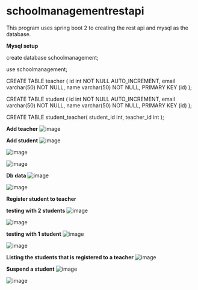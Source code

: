 # schoolmanagementrestapi
This program uses spring boot 2 to creating the rest api and mysql as the database.

**Mysql setup**

create database schoolmanagement;

use schoolmanagement;

CREATE TABLE teacher (
    id int NOT NULL AUTO_INCREMENT,
    email varchar(50) NOT NULL,
	name varchar(50) NOT NULL,
	PRIMARY KEY (id)
);

CREATE TABLE student (
    id int NOT NULL AUTO_INCREMENT,
    email varchar(50) NOT NULL,
	name varchar(50) NOT NULL,
	PRIMARY KEY (id)
);


CREATE TABLE student_teacher(
	student_id int,
	teacher_id int
);

**Add teacher**
![image](https://user-images.githubusercontent.com/88640243/211831730-75a0e49e-13a6-414d-9321-31f621fa27a7.png)

**Add student**
![image](https://user-images.githubusercontent.com/88640243/211831966-b17b9ec4-1f8f-41f3-97ce-fd2a74534925.png)

![image](https://user-images.githubusercontent.com/88640243/211832070-1404cdb1-16d4-4fee-ae55-da9aca2a7628.png)

![image](https://user-images.githubusercontent.com/88640243/211832164-33de55af-8b34-4138-9b02-8ad78be7a407.png)

**Db data**
![image](https://user-images.githubusercontent.com/88640243/211832772-a5a89538-4a08-4e7e-bcba-313a2e690a62.png)

![image](https://user-images.githubusercontent.com/88640243/211832866-a7025429-baee-4f27-ada0-89b24b0119a1.png)

**Register student to teacher**

**testing with 2 students**
![image](https://user-images.githubusercontent.com/88640243/211833572-3d8542db-d03c-48f0-8a9a-efbfc64ac9b0.png)

![image](https://user-images.githubusercontent.com/88640243/211833297-c5ac211e-3e65-4b7a-9861-29e6d3b27565.png)

**testing with 1 student**
![image](https://user-images.githubusercontent.com/88640243/211833781-a47394d0-ec0c-4a40-b9a3-e7ef93743827.png)

![image](https://user-images.githubusercontent.com/88640243/211833947-a36bd23b-c487-4b9c-a44c-6096ac6c40e2.png)

**Listing the students that is registered to a teacher**
![image](https://user-images.githubusercontent.com/88640243/211834237-56933b9d-4cae-4014-b8ad-95b0cd17547f.png)

**Suspend a student**
![image](https://user-images.githubusercontent.com/88640243/211834374-fc612fa4-0077-4759-9cd8-282007bed536.png)

![image](https://user-images.githubusercontent.com/88640243/211834436-39be25a7-b181-4db0-92a7-c12333bb302d.png)


